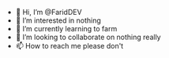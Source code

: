 - 👋 Hi, I’m @FaridDEV
- 👀 I’m interested in nothing
- 🌱 I’m currently learning to farm
- 💞️ I’m looking to collaborate on nothing really
- 📫 How to reach me please don't

<!---
FaridDEV/FaridDEV is a ✨ special ✨ repository because its `README.md` (this file) appears on your GitHub profile.
You can click the Preview link to take a look at your changes.
--->
